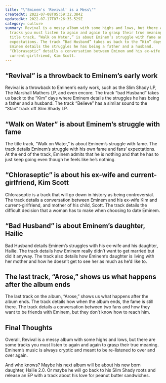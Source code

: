 ```yaml
---
title: "\"Eminem's 'Revival' is a Mess\""
createdAt: 2022-07-08T05:59:32.384Z
updatedAt: 2022-07-17T07:26:35.529Z
category: culture
summary: Revival is a messy album with some highs and lows, but there are some
  tracks you must listen to again and again to grasp their true meaning. The
  title track, “Walk on Water,” is about Eminem’s struggle with fame and fans’
  expectations. The track “Bad Husband” takes us back to the “Kim” days where
  Eminem details the struggles he has being a father and a husband.
  “Chloraseptic” details a conversation between Eminem and his ex-wife and
  current-girlfriend, Kim Scott.
---
```


## “Revival” is a throwback to Eminem’s early work

Revival is a throwback to Eminem’s early work, such as the Slim Shady LP, The Marshall Mathers LP, and even encore. The track “bad Husband” takes us back to the “Kim” days where Eminem details the struggles he has being a father and a husband. The track “Believe” has a similar sound to the “Stan” track off Slim Shady LP. 

## “Walk on Water” is about Eminem’s struggle with fame

The title track, “Walk on Water,” is about Eminem’s struggle with fame. The track details Eminem’s struggle with his own fame and fans’ expectations. At the end of the track, Eminem admits that he is nothing and that he has to just keep going even though he feels like he’s nothing. 

## “Chloraseptic” is about his ex-wife and current-girlfriend, Kim Scott

Chloraseptic is a track that will go down in history as being controversial. The track details a conversation between Eminem and his ex-wife Kim and current-girlfriend, and mother of his child, Scott. The track details the difficult decision that a woman has to make when choosing to date Eminem. 

## “Bad Husband” is about Eminem’s daughter, Hailie

Bad Husband details Eminem’s struggles with his ex-wife and his daughter, Hailie. The track details how Eminem really didn’t want to get married but did it anyway. The track also details how Eminem’s daughter is living with her mother and how he doesn’t get to see her as much as he’d like to. 

## The last track, “Arose,” shows us what happens after the album ends

The last track on the album, “Arose,” shows us what happens after the album ends. The track details how when the album ends, the fame is still there. The track details a conversation between two fans and how they want to be friends with Eminem, but they don’t know how to reach him. 

## Final Thoughts

Overall, Revival is a messy album with some highs and lows, but there are some tracks you must listen to again and again to grasp their true meaning. Eminem’s music is always cryptic and meant to be re-listened to over and over again.

And who knows? Maybe his next album will be about his new born daughter, Hailie 2.0. Or maybe he will go back to his Slim Shady roots and release an EP with a track about his love for peanut butter sandwiches.
